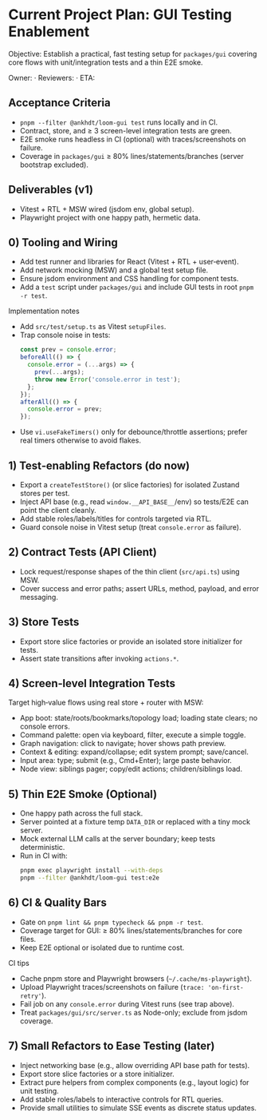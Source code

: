 # Current Project Plan: GUI Testing Enablement

Objective: Establish a practical, fast testing setup for `packages/gui` covering core flows with unit/integration tests and a thin E2E smoke.

Owner: <name> · Reviewers: <names> · ETA: <date>

## Acceptance Criteria

- `pnpm --filter @ankhdt/loom-gui test` runs locally and in CI.
- Contract, store, and ≥ 3 screen-level integration tests are green.
- E2E smoke runs headless in CI (optional) with traces/screenshots on failure.
- Coverage in `packages/gui` ≥ 80% lines/statements/branches (server bootstrap excluded).

## Deliverables (v1)

- Vitest + RTL + MSW wired (jsdom env, global setup).
- Playwright project with one happy path, hermetic data.

## 0) Tooling and Wiring

- Add test runner and libraries for React (Vitest + RTL + user‑event).
- Add network mocking (MSW) and a global test setup file.
- Ensure jsdom environment and CSS handling for component tests.
- Add a `test` script under `packages/gui` and include GUI tests in root `pnpm -r test`.

Implementation notes

- Add `src/test/setup.ts` as Vitest `setupFiles`.
- Trap console noise in tests:
  ```ts
  const prev = console.error;
  beforeAll(() => {
    console.error = (...args) => {
      prev(...args);
      throw new Error('console.error in test');
    };
  });
  afterAll(() => {
    console.error = prev;
  });
  ```
- Use `vi.useFakeTimers()` only for debounce/throttle assertions; prefer real timers otherwise to avoid flakes.

## 1) Test‑enabling Refactors (do now)

- Export a `createTestStore()` (or slice factories) for isolated Zustand stores per test.
- Inject API base (e.g., read `window.__API_BASE__`/env) so tests/E2E can point the client cleanly.
- Add stable roles/labels/titles for controls targeted via RTL.
- Guard console noise in Vitest setup (treat `console.error` as failure).

## 2) Contract Tests (API Client)

- Lock request/response shapes of the thin client (`src/api.ts`) using MSW.
- Cover success and error paths; assert URLs, method, payload, and error messaging.

## 3) Store Tests

- Export store slice factories or provide an isolated store initializer for tests.
- Assert state transitions after invoking `actions.*`.

## 4) Screen‑level Integration Tests

Target high‑value flows using real store + router with MSW:

- App boot: state/roots/bookmarks/topology load; loading state clears; no console errors.
- Command palette: open via keyboard, filter, execute a simple toggle.
- Graph navigation: click to navigate; hover shows path preview.
- Context & editing: expand/collapse; edit system prompt; save/cancel.
- Input area: type; submit (e.g., Cmd+Enter); large paste behavior.
- Node view: siblings pager; copy/edit actions; children/siblings load.

## 5) Thin E2E Smoke (Optional)

- One happy path across the full stack.
- Server pointed at a fixture temp `DATA_DIR` or replaced with a tiny mock server.
- Mock external LLM calls at the server boundary; keep tests deterministic.
- Run in CI with:
  ```bash
  pnpm exec playwright install --with-deps
  pnpm --filter @ankhdt/loom-gui test:e2e
  ```

## 6) CI & Quality Bars

- Gate on `pnpm lint && pnpm typecheck && pnpm -r test`.
- Coverage target for GUI: ≥ 80% lines/statements/branches for core files.
- Keep E2E optional or isolated due to runtime cost.

CI tips

- Cache pnpm store and Playwright browsers (`~/.cache/ms-playwright`).
- Upload Playwright traces/screenshots on failure (`trace: 'on-first-retry'`).
- Fail job on any `console.error` during Vitest runs (see trap above).
- Treat `packages/gui/src/server.ts` as Node-only; exclude from jsdom coverage.

## 7) Small Refactors to Ease Testing (later)

- Inject networking base (e.g., allow overriding API base path for tests).
- Export store slice factories or a store initializer.
- Extract pure helpers from complex components (e.g., layout logic) for unit testing.
- Add stable roles/labels to interactive controls for RTL queries.
- Provide small utilities to simulate SSE events as discrete status updates.

